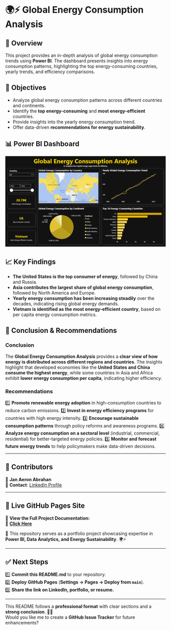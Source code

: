 # 🌍⚡ Global Energy Consumption Analysis

## 📖 Overview
This project provides an in-depth analysis of global energy consumption trends using **Power BI**. The dashboard presents insights into energy consumption patterns, highlighting the top energy-consuming countries, yearly trends, and efficiency comparisons.

## 🎯 Objectives
- Analyze global energy consumption patterns across different countries and continents.
- Identify the **top energy-consuming** and **most energy-efficient** countries.
- Provide insights into the yearly energy consumption trend.
- Offer data-driven **recommendations for energy sustainability**.

## 📊 Power BI Dashboard
![Global Energy Consumption Dashboard](assets/images/dashboard_screenshot.png)

## 📈 Key Findings
- **The United States is the top consumer of energy**, followed by China and Russia.
- **Asia contributes the largest share of global energy consumption**, followed by North America and Europe.
- **Yearly energy consumption has been increasing steadily** over the decades, indicating rising global energy demands.
- **Vietnam is identified as the most energy-efficient country**, based on per capita energy consumption metrics.

## 📌 Conclusion & Recommendations
### **Conclusion**
The **Global Energy Consumption Analysis** provides a **clear view of how energy is distributed across different regions and countries**. The insights highlight that developed economies like the **United States and China consume the highest energy**, while some countries in Asia and Africa exhibit **lower energy consumption per capita**, indicating higher efficiency.

### **Recommendations**
1️⃣ **Promote renewable energy adoption** in high-consumption countries to reduce carbon emissions.
2️⃣ **Invest in energy efficiency programs** for countries with high energy intensity.
3️⃣ **Encourage sustainable consumption patterns** through policy reforms and awareness programs.
4️⃣ **Analyze energy consumption on a sectoral level** (industrial, commercial, residential) for better-targeted energy policies.
5️⃣ **Monitor and forecast future energy trends** to help policymakers make data-driven decisions.

---

## 📌 Contributors
👤 **Jan Aeron Abrahan**  
📧 **Contact**: [LinkedIn Profile](https://www.linkedin.com/in/janaeronabrahan/)  

---

## 📌 Live GitHub Pages Site
🚀 **View the Full Project Documentation:**  
🔗 [**Click Here**](https://yourusername.github.io/Global-Energy-Dashboard/)  

🔹 This repository serves as a portfolio project showcasing expertise in **Power BI, Data Analytics, and Energy Sustainability**. 🌍⚡

---

## **✅ Next Steps**
1️⃣ **Commit this README.md** to your repository.  
2️⃣ **Deploy GitHub Pages** (**Settings → Pages → Deploy from `main`**).  
3️⃣ **Share the link on LinkedIn, portfolio, or resume.**  

---

This README follows a **professional format** with clear sections and a **strong conclusion**. 🚀🔥  
Would you like me to create a **GitHub Issue Tracker** for future enhancements?
